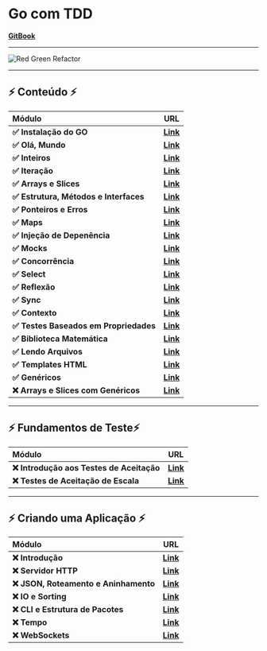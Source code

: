 # Go com TDD

[**GitBook**](https://quii.gitbook.io/learn-go-with-tests)

___

![Red Green Refactor](https://3903010379-files.gitbook.io/~/files/v0/b/gitbook-x-prod.appspot.com/o/spaces%2F-L9Tqx5WSaiE4u24Pk05-2910905616%2Fuploads%2Fgit-blob-cad524fa8cb34476d131615dfd4861f9aa63a7c4%2Fred-green-blue-gophers-smaller.png?alt=media)

___

## ⚡️ Conteúdo ⚡️
|                  Módulo                 |                                                         URL                                                         |
|:----------------------------------------|---------------------------------------------------------------------------------------------------------------------|
| **✅ Instalação do GO**                 | [**Link**](https://quii.gitbook.io/learn-go-with-tests/go-fundamentals/install-go)                                 |
| **✅ Olá, Mundo**                       | [**Link**](https://quii.gitbook.io/learn-go-with-tests/go-fundamentals/hello-world)                                |
| **✅ Inteiros**                         | [**Link**](https://quii.gitbook.io/learn-go-with-tests/go-fundamentals/integers)                                   |
| **✅ Iteração**                         | [**Link**](https://quii.gitbook.io/learn-go-with-tests/go-fundamentals/iteration)                                  |
| **✅ Arrays e Slices**                  | [**Link**](https://quii.gitbook.io/learn-go-with-tests/go-fundamentals/arrays-and-slices)                          |
| **✅ Estrutura, Métodos e Interfaces**  | [**Link**](https://quii.gitbook.io/learn-go-with-tests/go-fundamentals/structs-methods-and-interfaces)             |
| **✅ Ponteiros e Erros**                | [**Link**](https://quii.gitbook.io/learn-go-with-tests/go-fundamentals/pointers-and-errors)                        |
| **✅ Maps**                             | [**Link**](https://quii.gitbook.io/learn-go-with-tests/go-fundamentals/maps)                                       |
| **✅ Injeção de Depenência**            | [**Link**](https://quii.gitbook.io/learn-go-with-tests/go-fundamentals/dependency-injection)                       |
| **✅ Mocks**                            | [**Link**](https://quii.gitbook.io/learn-go-with-tests/go-fundamentals/mocking)                                    |
| **✅ Concorrência**                     | [**Link**](https://quii.gitbook.io/learn-go-with-tests/go-fundamentals/concurrency)                                |
| **✅ Select**                           | [**Link**](https://quii.gitbook.io/learn-go-with-tests/go-fundamentals/select)                                     |
| **✅ Reflexão**                         | [**Link**](https://quii.gitbook.io/learn-go-with-tests/go-fundamentals/reflection)                                 |
| **✅ Sync**                             | [**Link**](https://quii.gitbook.io/learn-go-with-tests/go-fundamentals/sync)                                       |
| **✅ Contexto**                         | [**Link**](https://quii.gitbook.io/learn-go-with-tests/go-fundamentals/context)                                    |
| **✅ Testes Baseados em Propriedades**  | [**Link**](https://quii.gitbook.io/learn-go-with-tests/go-fundamentals/roman-numerals)                             |
| **✅ Biblioteca Matemática**            | [**Link**](https://quii.gitbook.io/learn-go-with-tests/go-fundamentals/math)                                       |
| **✅ Lendo Arquivos**                   | [**Link**](https://quii.gitbook.io/learn-go-with-tests/go-fundamentals/reading-files)                              |
| **✅ Templates HTML**                   | [**Link**](https://quii.gitbook.io/learn-go-with-tests/go-fundamentals/html-templates)                             |
| **✅ Genéricos**                        | [**Link**](https://quii.gitbook.io/learn-go-with-tests/go-fundamentals/generics)                                   |
| **❌ Arrays e Slices com Genéricos**    | [**Link**](https://quii.gitbook.io/learn-go-with-tests/go-fundamentals/revisiting-arrays-and-slices-with-generics) |

___

## ⚡️ Fundamentos de Teste⚡️
|                 Módulo                    |                                                URL                                                     |
|:------------------------------------------|--------------------------------------------------------------------------------------------------------|
| **❌ Introdução aos Testes de Aceitação** | [**Link**](https://quii.gitbook.io/learn-go-with-tests/testing-fundamentals/intro-to-acceptance-tests) |
| **❌ Testes de Aceitação de Escala**      | [**Link**](https://quii.gitbook.io/learn-go-with-tests/testing-fundamentals/scaling-acceptance-tests)  |

___

## ⚡️ Criando uma Aplicação ⚡️
|                 Módulo                 |                                                URL                                       |
|:---------------------------------------|------------------------------------------------------------------------------------------|
| **❌ Introdução**                     | [**Link**](https://quii.gitbook.io/learn-go-with-tests/build-an-application/app-intro)    |
| **❌ Servidor HTTP**                  | [**Link**](https://quii.gitbook.io/learn-go-with-tests/build-an-application/http-server)  |
| **❌ JSON, Roteamento e Aninhamento** | [**Link**](https://quii.gitbook.io/learn-go-with-tests/build-an-application/json)         |
| **❌ IO e Sorting**                   | [**Link**](https://quii.gitbook.io/learn-go-with-tests/build-an-application/io)           |
| **❌ CLI e Estrutura de Pacotes**     | [**Link**](https://quii.gitbook.io/learn-go-with-tests/build-an-application/command-line) |
| **❌ Tempo**                          | [**Link**](https://quii.gitbook.io/learn-go-with-tests/build-an-application/time)         |
| **❌ WebSockets**                     | [**Link**](https://quii.gitbook.io/learn-go-with-tests/build-an-application/websockets)   |
